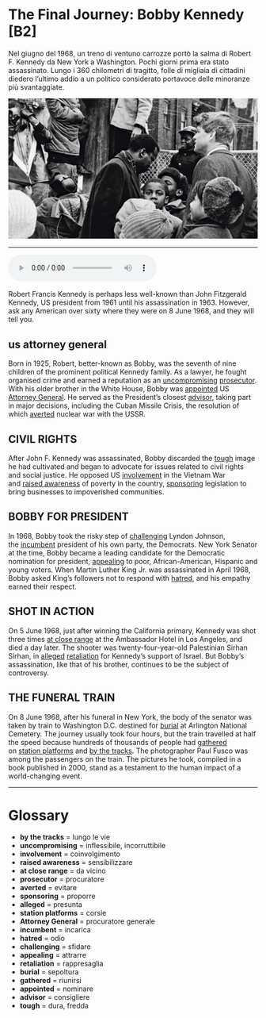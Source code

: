 # The Final Journey: Bobby Kennedy   [B2]

Nel giugno del 1968, un treno di ventuno carrozze portò la salma di Robert F. Kennedy da New York a Washington. Pochi giorni prima era stato assassinato. Lungo i 360 chilometri di tragitto, folle di migliaia di cittadini diedero l’ultimo addio a un politico considerato portavoce delle minoranze più svantaggiate.

![](The%20Final%20Journey%20Bobby%20Kennedy.jpg)

--------------

<div>
<audio controls autoplay>
    <source src="https://raw.githubusercontent.com/dartie/speakup/main/2023-01/The%20Final%20Journey%20Bobby%20Kennedy.mp3" type="audio/mpeg">
</audio>
</div>


Robert Francis Kennedy is perhaps less well-known than John Fitzgerald Kennedy, US president from 1961 until his assassination in 1963. However, ask any American over sixty where they were on 8 June 1968, and they will tell you. 

## us attorney general
Born in 1925, Robert, better-known as Bobby, was the seventh of nine children of the prominent political Kennedy family. As a lawyer, he fought organised crime and earned a reputation as an [uncompromising](## "inflessibile, incorruttibile") [prosecutor](## "procuratore"). With his older brother in the White House, Bobby was [appointed](## "nominare") US [Attorney General](## "procuratore generale"). He served as the President’s closest [advisor](## "consigliere"), taking part in major decisions, including the Cuban Missile Crisis, the resolution of which [averted](## "evitare") nuclear war with the USSR.

## CIVIL RIGHTS
After John F. Kennedy was assassinated, Bobby discarded the [tough](## "dura, fredda") image he had cultivated and began to advocate for issues related to civil rights and social justice. He opposed US [involvement](## "coinvolgimento") in the Vietnam War and [raised awareness](## "sensibilizzare") of poverty in the country, [sponsoring](## "proporre") legislation to bring businesses to impoverished communities. 

## BOBBY FOR PRESIDENT
In 1968, Bobby took the risky step of [challenging](## "sfidare") Lyndon Johnson, the [incumbent](## "incarica") president of his own party, the Democrats. New York Senator at the time, Bobby became a leading candidate for the Democratic nomination for president, [appealing](## "attrarre") to poor, African-American, Hispanic and young voters. When Martin Luther King Jr. was assassinated in April 1968, Bobby asked King’s followers not to respond with [hatred](## "odio"), and his empathy earned their respect. 

## SHOT IN ACTION
On 5 June 1968, just after winning the California primary, Kennedy was shot three times [at close range](## "da vicino") at the Ambassador Hotel in Los Angeles, and died a day later. The shooter was twenty-four-year-old Palestinian Sirhan Sirhan, in [alleged](## "presunta") [retaliation](## "rappresaglia") for Kennedy’s support of Israel. But Bobby’s assassination, like that of his brother, continues to be the subject of controversy.

## THE FUNERAL TRAIN
On 8 June 1968, after his funeral in New York, the body of the senator was taken by train to Washington D.C. destined for [burial](## "sepoltura") at Arlington National Cemetery. The journey usually took four hours, but the train travelled at half the speed because hundreds of thousands of people had [gathered](## "riunirsi") on [station platforms](## "corsie") and [by the tracks](## "lungo le vie"). The photographer Paul Fusco was among the passengers on the train. The pictures he took, compiled in a book published in 2000, stand as a testament to the human impact of a world-changing event.

--------------

<div style = "display:block; clear:both; page-break-after:always;"></div>

# Glossary
* **by the tracks** = lungo le vie
* **uncompromising** = inflessibile, incorruttibile
* **involvement** = coinvolgimento
* **raised awareness** = sensibilizzare
* **at close range** = da vicino
* **prosecutor** = procuratore
* **averted** = evitare
* **sponsoring** = proporre
* **alleged** = presunta
* **station platforms** = corsie
* **Attorney General** = procuratore generale
* **incumbent** = incarica
* **hatred** = odio
* **challenging** = sfidare
* **appealing** = attrarre
* **retaliation** = rappresaglia
* **burial** = sepoltura
* **gathered** = riunirsi
* **appointed** = nominare
* **advisor** = consigliere
* **tough** = dura, fredda
